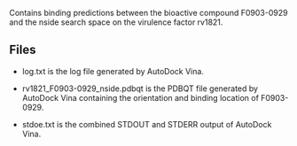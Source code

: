 Contains binding predictions between the bioactive compound F0903-0929 and the nside search space on the virulence factor rv1821.

## Files

- log.txt is the log file generated by AutoDock Vina.

- rv1821_F0903-0929_nside.pdbqt is the PDBQT file generated by AutoDock Vina containing the orientation and binding location of F0903-0929.

- stdoe.txt is the combined STDOUT and STDERR output of AutoDock Vina.

